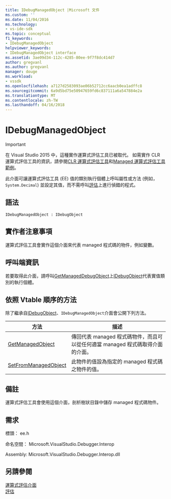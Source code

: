 ```yaml
---
title: IDebugManagedObject |Microsoft 文件
ms.custom: ''
ms.date: 11/04/2016
ms.technology:
- vs-ide-sdk
ms.topic: conceptual
f1_keywords:
- IDebugManagedObject
helpviewer_keywords:
- IDebugManagedObject interface
ms.assetid: 3ae09d34-112c-4285-80ee-9f7f8dc414d7
author: gregvanl
ms.author: gregvanl
manager: douge
ms.workload:
- vssdk
ms.openlocfilehash: a7127d2583093ae06b52712cc6aacb0ea1adffc8
ms.sourcegitcommit: 6a9d5bd75e50947659fd6c837111a6a547884e2a
ms.translationtype: MT
ms.contentlocale: zh-TW
ms.lasthandoff: 04/16/2018
---
```

# <a name="idebugmanagedobject"></a>IDebugManagedObject
> [!IMPORTANT]
>  在 Visual Studio 2015 中，這種實作運算式評估工具已被取代。 如需實作 CLR 運算式評估工具的資訊，請參閱[CLR 運算式評估工具](https://github.com/Microsoft/ConcordExtensibilitySamples/wiki/CLR-Expression-Evaluators)和[Managed 運算式評估工具範例](https://github.com/Microsoft/ConcordExtensibilitySamples/wiki/Managed-Expression-Evaluator-Sample)。  
  
 此介面可讓運算式評估工具 (EE) 值的類別執行個體上呼叫屬性或方法 (例如， `System.Decimal`) 並設定其值，而不需呼叫[評估](../../../extensibility/debugger/reference/idebugfunctionobject-evaluate.md)上進行偵錯的程式。  
  
## <a name="syntax"></a>語法  
  
```  
IDebugManagedObject : IDebugObject  
```  
  
## <a name="notes-for-implementers"></a>實作者注意事項  
 運算式評估工具會實作這個介面來代表 managed 程式碼的物件，例如變數。  
  
## <a name="notes-for-callers"></a>呼叫端資訊  
 若要取得此介面，請呼叫[GetManagedDebugObject](../../../extensibility/debugger/reference/idebugobject-getmanageddebugobject.md)上[IDebugObject](../../../extensibility/debugger/reference/idebugobject.md)代表實值類別的執行個體。  
  
## <a name="methods-in-vtable-order"></a>依照 Vtable 順序的方法  
 除了繼承自[IDebugObject](../../../extensibility/debugger/reference/idebugobject.md)、`IDebugManagedObject`介面會公開下列方法。  
  
|方法|描述|  
|------------|-----------------|  
|[GetManagedObject](../../../extensibility/debugger/reference/idebugmanagedobject-getmanagedobject.md)|傳回代表 managed 程式碼物件，而且可以從任何適當 managed 程式碼取得介面的介面。|  
|[SetFromManagedObject](../../../extensibility/debugger/reference/idebugmanagedobject-setfrommanagedobject.md)|此物件的值設為指定的 managed 程式碼之物件的值。|  
  
## <a name="remarks"></a>備註  
 運算式評估工具會使用這個介面，剖析樹狀目錄中儲存 managed 程式碼物件。  
  
## <a name="requirements"></a>需求  
 標頭： ee.h  
  
 命名空間： Microsoft.VisualStudio.Debugger.Interop  
  
 Assembly: Microsoft.VisualStudio.Debugger.Interop.dll  
  
## <a name="see-also"></a>另請參閱  
 [運算式評估介面](../../../extensibility/debugger/reference/expression-evaluation-interfaces.md)   
 [評估](../../../extensibility/debugger/reference/idebugfunctionobject-evaluate.md)